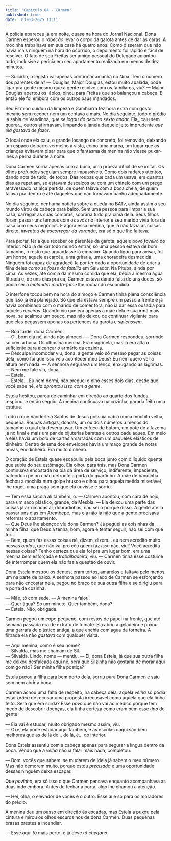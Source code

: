 ```yaml
---
title: 'Capítulo 04 - Carmen'
published: true
date: '03-03-2025 13:11'
---
```


A polícia apareceu já era noite, quase na hora do Jornal Nacional. Dona Carmen esperou o _rabecão_ levar o corpo da garota antes de dar as caras. A mocinha trabalhava em sua casa há quatro anos. Como disseram que não havia mais ninguém na hora do ocorrido, o depoimento foi rápido e fácil de resolver. O fato de seu Freitas ser amigo pessoal do Delegado adiantou tudo, inclusive a perícia em seu apartamento realizada em menos de dez minutos. 

— Suicídio, o legista vai apenas confirmar amanhã no Nina. Tem o número dos parentes dela? 
— Douglas, Major Douglas, estou muito abalada, pode ligar pra gente mesmo que a gente resolve com os familiares, viu? — Major Douglas apertou os lábios, olhou para Freitas que só balançou a cabeça. E então ele foi embora com os outros paus mandados.

Seu Firmino cuidou da limpeza e Gambiarra fez hora extra com gosto, mesmo sem receber nem um centavo a mais. No dia seguinte, todo o prédio já sabia de Vandinha, _que se jogou do décimo sexto andar_. Ela_ caiu sem querer_, outros afirmavam, limpando a janela daquele jeito imprudente _que ela gostava de fazer_. 

O local onde ela caiu, o grande losango de concreto, foi removido, deixando um espaço de barro vermelho à vista, como uma marca, um lugar que as crianças evitavam pisar para que o fantasma da menina não viesse puxar-lhes a perna durante à noite.

Dona Carmen sorria apenas com a boca, uma proeza difícil de se imitar. Os olhos profundos seguiam sempre impassíveis. Como dois radares atentos, dando nota de tudo, de todos. Das roupas que cada um usava, em quantos dias as repetiam, se estavam descalços ou com um chinelo com um prego atravessado na alça partida, de quem falava com a boca cheia, de quem falava pra dentro e até daqueles que não tomavam banho adequadamente. 

No dia seguinte, nenhuma notícia sobre a queda no BATv, ainda assim o seu mundo virou de cabeça para baixo. Sem uma pessoa para limpar a sua casa, carregar as suas compras, sobraria tudo pra cima dela. Seus filhos foram passar uns tempos com os avós no interior e seu marido vivia fora de casa com seus negócios. E agora essa menina, que já não fazia as coisas direito, _inventou de escorregar da varanda_, era só o que lhe faltava.

Para piorar, teria que receber os parentes da garota, aquele povo _foveiro_ do interior. Não ia deixar todo mundo entrar, só uma pessoa estava de bom tamanho, o resto que aguardasse lá embaixo. Quando ligou para avisar, foi um horror, aquele escarcéu, uma gritaria, uma choradeira desmedida. Ninguém foi capaz de agradecê-la por ter dado a oportunidade de criar a filha deles _como se fosse da família_ em Salvador. Na Pituba, ainda por cima. Às vezes, até comia da mesma comida que ela, bebia a mesma água filtrada e, de uns dias pra cá, Carmen estava dando falta de uns doces, só podia ser a _malandra morta-fome_ lhe roubando escondida.

O interfone tocou bem na hora do almoço e Carmen tinha plena consciência que isso já era planejado. Só que ela estava sempre um passo à frente e já havia combinado com o marido de comer fora, não ia dar essa ousadia para aqueles _roceiros_. Quando viu que era apenas a mãe dela e sua irmã mais nova, se acalmou um pouco, mas não deixou de continuar vigilante para que elas pegassem apenas os pertences da garota e _sipicassem_.

— Boa tarde, dona Carmen.  
— Oi, bom dia né, ainda não almocei. — Dona Carmen respondeu, sorrindo só com a boca. Os olhos na menina. Era magricela, mas já era alta o suficiente para alcançar o armário da cozinha.  
— Desculpe incomodar viu, dona, a gente veio só mesmo pegar as coisas dela, como foi que isso veio acontecer meu Deus? Eu nem quero ver a altura nem nada. — A senhora segurava um lenço, enxugando as lágrimas.  
— Nem me fale viu, dona…  
— Estela.  
— Estela… Eu nem dormi, não preguei o olho esses dois dias, desde que, você sabe né, _ela aprontou isso com a gente_.  

Estela hesitou, parou de caminhar em direção ao quarto dos fundos, respirou, e então seguiu. A menina continuava na cozinha, parada feito uma estátua.

Tudo o que Vanderleia Santos de Jesus possuía cabia numa mochila velha, pequena. Roupas antigas, doadas, um ou dois números a menos do tamanho o qual ela deveria usar. Um _cotoco_ de batom, um pote de alfazema já no final e mais um par de bijuterias baratas e outros badulaques. Em meio a eles havia um bolo de cartas amarradas com um daqueles elásticos de dinheiro. Dentro de uma dos envelopes havia um maço grande de notas novas, em dinheiro. Era muito dinheiro. 

O coração de Estela quase escapuliu pela boca junto com o líquido quente que subiu do seu estômago. Ela olhou para trás, mas Dona Carmen continuava encostada na pia da área de serviço, indiferente, impaciente, batendo o pé no chão defronte a porta do quartinho. A mãe de Vandinha fechou a mochila num golpe brusco e olhou para aquela metida miserável, lhe rogou uma praga sem que ela ouvisse e sorriu.

— Tem essa sacola ali também, ó. — Carmen apontou, com cara de nojo, para um saco plástico, grande, da Mesbla. — Ela deixou uma parte das coisas já arrumadas aí, dobradinhas, não sei o porquê disso. A gente até ia passar uns dias em Arembepe, mas ela não ia não que a gente precisava reformar o apartamento.  
— Que Deus lhe abençoe viu dona Carmen? Já peguei as coisinhas da minha filha, que Deus a tenha, bom, agora é tentar seguir, não sei com que for…  
— Bem, quem faz essas coisas né, dizem, dizem... eu nem acredito muito nessas _ondas_, que não vai pro céu quem faz _isso_ não, viu? Você acredita nessas coisas? Tenho certeza que ela foi pra um lugar bom, era uma menina bem esforçada e _trabalhadeira_, viu. — Carmen tinha esse costume de interromper quem ela não fazia questão de ouvir.  

Dona Estela mostrou os dentes, eram tortos, amarelos e faltava pelo menos um na parte de baixo. A senhora passou ao lado de Carmen se esforçando para não encostar nela, pegou no braço de sua outra filha e se dirigiu para a porta da cozinha.

— Mãe, tô com sede. — A menina falou.  
— Quer água? Só um minuto. Quer também, dona?  
— Estela. Não, obrigada.  

Carmen pegou um copo pequeno, com restos de papel na frente, que até semana passada era de extrato de tomate. Ela abriu a geladeira e puxou uma garrafa de plástico antiga, a que enchia com água da torneira. A filtrada ela não _gastava_ com qualquer visita.

— Aqui menina, como é seu nome?  
— Silvalda, mas me chamam de Sil.  
— Silvalda. Lindo, nome — mentiu. — Ei, dona Estela, já que sua outra filha me deixou desfalcada aqui né, será que Silzinha não gostaria de morar aqui comigo não? Ser minha filha postiça?  

Estela puxou a filha para bem perto dela, sorriu para Dona Carmen e saiu sem nem abrir a boca.  

Carmen achou uma falta de respeito, na cabeça dela, aquela _velha_ só podia estar _brôca_ de recusar uma proposta irrecusável como aquela que ela tinha feito. Será que era surda? Esse _povo_ que não vai ao médico porque tem medo de descobrir doenças, ela tinha certeza como eram bem esse _tipo_ de gente.

— Ela vai é estudar, muito obrigado mesmo assim, viu.  
— Oxe, ela pode estudar aqui também, e as escolas daqui são bem melhores que as de lá de… de lá, é… do interior.  

Dona Estela assentiu com a cabeça apenas para segurar a língua dentro da boca. Vendo que a _velha_ não ia falar mais nada, completou:

— Bom, vocês que sabem, se mudarem de ideia já sabem o meu número. Mas não demorem muito, porque estou _precisada_ e uma oportunidade dessas ninguém deixa escapar.

Que _povinho_, era só isso o que Carmen pensava enquanto acompanhava as duas indo embora. Antes de fechar a porta, algo lhe chamou a atenção.

— Hei, olha, o elevador de vocês é o outro. Esse aí é só para os moradores do prédio.

A menina deu um passo em direção às escadas, mas Estela a puxou pela cintura e mirou os olhos escuros nos de dona Carmen. Duas pequenas brasas prestes a incendiar.

— Esse aqui _tá_ mais perto, e já deve _tá_ _chegano_.